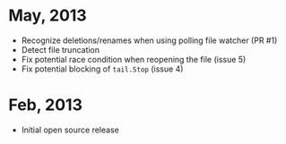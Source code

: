 # May, 2013

* Recognize deletions/renames when using polling file watcher (PR #1)
* Detect file truncation
* Fix potential race condition when reopening the file (issue 5)
* Fix potential blocking of `tail.Stop` (issue 4)

# Feb, 2013

* Initial open source release
